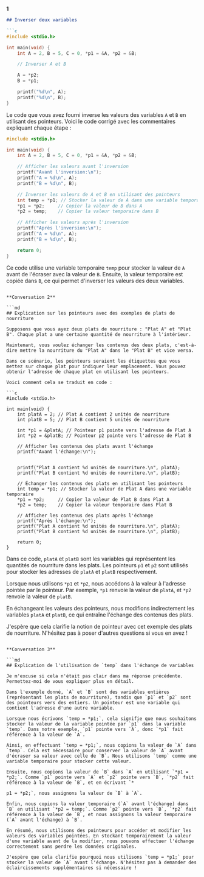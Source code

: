 
**1**

```md
## Inverser deux variables

```c
#include <stdio.h>

int main(void) {
    int A = 2, B = 5, C = 0, *p1 = &A, *p2 = &B;

    // Inverser A et B

    A = *p2; 
    B = *p1;

    printf("%d\n", A);
    printf("%d\n", B);
}
```

Le code que vous avez fourni inverse les valeurs des variables `A` et `B` en utilisant des pointeurs. Voici le code corrigé avec les commentaires expliquant chaque étape :

```c
#include <stdio.h>

int main(void) {
    int A = 2, B = 5, C = 0, *p1 = &A, *p2 = &B;

    // Afficher les valeurs avant l'inversion
    printf("Avant l'inversion:\n");
    printf("A = %d\n", A);
    printf("B = %d\n", B);

    // Inverser les valeurs de A et B en utilisant des pointeurs
    int temp = *p1; // Stocker la valeur de A dans une variable temporaire
    *p1 = *p2;     // Copier la valeur de B dans A
    *p2 = temp;    // Copier la valeur temporaire dans B

    // Afficher les valeurs après l'inversion
    printf("Après l'inversion:\n");
    printf("A = %d\n", A);
    printf("B = %d\n", B);

    return 0;
}
```

Ce code utilise une variable temporaire `temp` pour stocker la valeur de `A` avant de l'écraser avec la valeur de `B`. Ensuite, la valeur temporaire est copiée dans `B`, ce qui permet d'inverser les valeurs des deux variables.
```

**Conversation 2**

```md
## Explication sur les pointeurs avec des exemples de plats de nourriture

Supposons que vous ayez deux plats de nourriture : "Plat A" et "Plat B". Chaque plat a une certaine quantité de nourriture à l'intérieur.

Maintenant, vous voulez échanger les contenus des deux plats, c'est-à-dire mettre la nourriture du "Plat A" dans le "Plat B" et vice versa.

Dans ce scénario, les pointeurs seraient les étiquettes que vous mettez sur chaque plat pour indiquer leur emplacement. Vous pouvez obtenir l'adresse de chaque plat en utilisant les pointeurs.

Voici comment cela se traduit en code :

```c
#include <stdio.h>

int main(void) {
    int platA = 2; // Plat A contient 2 unités de nourriture
    int platB = 5; // Plat B contient 5 unités de nourriture

    int *p1 = &platA; // Pointeur p1 pointe vers l'adresse de Plat A
    int *p2 = &platB; // Pointeur p2 pointe vers l'adresse de Plat B

    // Afficher les contenus des plats avant l'échange
    printf("Avant l'échange:\n");


    printf("Plat A contient %d unités de nourriture.\n", platA);
    printf("Plat B contient %d unités de nourriture.\n", platB);

    // Échanger les contenus des plats en utilisant les pointeurs
    int temp = *p1; // Stocker la valeur de Plat A dans une variable temporaire
    *p1 = *p2;     // Copier la valeur de Plat B dans Plat A
    *p2 = temp;    // Copier la valeur temporaire dans Plat B

    // Afficher les contenus des plats après l'échange
    printf("Après l'échange:\n");
    printf("Plat A contient %d unités de nourriture.\n", platA);
    printf("Plat B contient %d unités de nourriture.\n", platB);

    return 0;
}
```

Dans ce code, `platA` et `platB` sont les variables qui représentent les quantités de nourriture dans les plats. Les pointeurs `p1` et `p2` sont utilisés pour stocker les adresses de `platA` et `platB` respectivement.

Lorsque nous utilisons `*p1` et `*p2`, nous accédons à la valeur à l'adresse pointée par le pointeur. Par exemple, `*p1` renvoie la valeur de `platA`, et `*p2` renvoie la valeur de `platB`.

En échangeant les valeurs des pointeurs, nous modifions indirectement les variables `platA` et `platB`, ce qui entraîne l'échange des contenus des plats.

J'espère que cela clarifie la notion de pointeur avec cet exemple des plats de nourriture. N'hésitez pas à poser d'autres questions si vous en avez !
```

**Conversation 3**

```md
## Explication de l'utilisation de `temp` dans l'échange de variables

Je m'excuse si cela n'était pas clair dans ma réponse précédente. Permettez-moi de vous expliquer plus en détail.

Dans l'exemple donné, `A` et `B` sont des variables entières (représentant les plats de nourriture), tandis que `p1` et `p2` sont des pointeurs vers des entiers. Un pointeur est une variable qui contient l'adresse d'une autre variable.

Lorsque nous écrivons `temp = *p1;`, cela signifie que nous souhaitons stocker la valeur de la variable pointée par `p1` dans la variable `temp`. Dans notre exemple, `p1` pointe vers `A`, donc `*p1` fait référence à la valeur de `A`.

Ainsi, en effectuant `temp = *p1;`, nous copions la valeur de `A` dans `temp`. Cela est nécessaire pour conserver la valeur de `A` avant d'écraser sa valeur avec celle de `B`. Nous utilisons `temp` comme une variable temporaire pour stocker cette valeur.

Ensuite, nous copions la valeur de `B` dans `A` en utilisant `*p1 = *p2;`. Comme `p1` pointe vers `A` et `p2` pointe vers `B`, `*p2` fait référence à la valeur de `B`, et en écrivant `*

p1 = *p2;`, nous assignons la valeur de `B` à `A`.

Enfin, nous copions la valeur temporaire (`A` avant l'échange) dans `B` en utilisant `*p2 = temp;`. Comme `p2` pointe vers `B`, `*p2` fait référence à la valeur de `B`, et nous assignons la valeur temporaire (`A` avant l'échange) à `B`.

En résumé, nous utilisons des pointeurs pour accéder et modifier les valeurs des variables pointées. En stockant temporairement la valeur d'une variable avant de la modifier, nous pouvons effectuer l'échange correctement sans perdre les données originales.

J'espère que cela clarifie pourquoi nous utilisons `temp = *p1;` pour stocker la valeur de `A` avant l'échange. N'hésitez pas à demander des éclaircissements supplémentaires si nécessaire !
```
